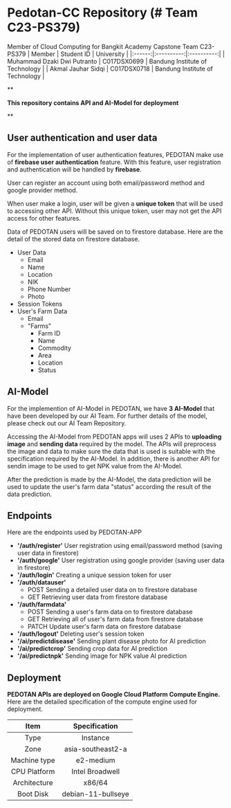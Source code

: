 # Pedotan-CC Repository (# Team C23-PS379)
Member of Cloud Computing for Bangkit Academy Capstone Team C23-PS379 
| Member | Student ID | University |
|:------:|:----------:|:----------:|
| Muhammad Dzaki Dwi Putranto | C017DSX0699 | Bandung Institute of Technology |
| Akmal Jauhar Sidqi | C017DSX0718 | Bandung Institute of Technology |

**

**This repository contains API and AI-Model for deployment**

**

## User authentication and user data
For the implementation of user authentication features, PEDOTAN make use of **firebase user authentication** feature. With this feature, user registration and authentication will be handled by **firebase**.

User can register an account using both email/password method and google provider method.

When user make a login, user will be given a **unique token** that will be used to accessing other API. Without this unique token, user may not get the API access for other features.

Data of PEDOTAN users will be saved on to firestore database. Here are the detail of the stored data on firestore database.
 
 - User Data
	 - Email
	 - Name
	 - Location
	 - NIK
	 - Phone Number
	 - Photo
 - Session Tokens
 - User's Farm Data
 	 - Email
	 - "Farms"
	 	- Farm ID
	 	- Name
		- Commodity
	 	- Area
	 	- Location
	 	- Status

## AI-Model
For the implemention of AI-Model in PEDOTAN, we have **3 AI-Model** that have been developed by our AI Team. For further details of the model, please check out our AI Team Repository.

Accessing the AI-Model from PEDOTAN apps will uses 2 APIs to **uploading image** and **sending data** required by the model. The APIs will preprocess the image and data to make sure the data that is used is suitable with the specification required by the AI-Model. In addition, there is another API for sendin image to be used to get NPK value from the AI-Model.

After the prediction is made by the AI-Model, the data prediction will be used to update the user's farm data "status" according the result of the data prediction.

## Endpoints
Here are the endpoints used by PEDOTAN-APP

 - **'/auth/register'**
	User registration using email/password method (saving user data in firestore)
- **'/auth/google'**
	User registration using google provider (saving user data in firestore)
- **'/auth/login'**
	Creating a unique session token for user
- **'/auth/datauser'**
	- POST
		Sending a detailed user data on to firestore database
	- GET
		Retrieving user data from firestore database
- **'/auth/farmdata'**
	- POST
		Sending a user's farm data on to firestore database
	- GET
		Retrieving all of user's farm data from firestore database
	- PATCH
		Update user's farm data on firestore database
- **'/auth/logout'**
	Deleting user's session token
- **'/ai/predictdisease'**
	Sending plant disease photo for AI prediction
- **'/ai/predictcrop'**
	Sending crop data for AI prediction
- **'/ai/predictnpk'**
	Sending image for NPK value AI prediction

## Deployment
**PEDOTAN APIs are deployed on Google Cloud Platform Compute Engine.**
Here are the detailed specification of  the compute engine used for deployment.

| Item | Specification |
|:-----:|:------------:|
| Type | Instance |
| Zone | asia-southeast2-a |
| Machine type | e2-medium |
| CPU Platform | Intel Broadwell |
| Architecture | x86/64 |
| Boot Disk | debian-11-bullseye |
